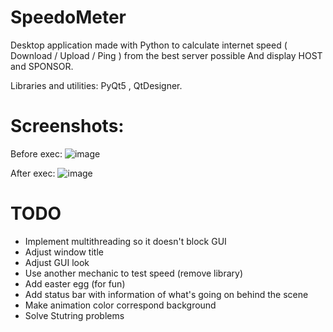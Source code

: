 # SpeedoMeter

Desktop application made with Python to calculate internet speed ( Download / Upload / Ping ) from the best server possible
And display HOST and SPONSOR.

Libraries and utilities: PyQt5 , QtDesigner.

# Screenshots: 

Before exec: 
![image](https://user-images.githubusercontent.com/46926963/193592194-09bfc5eb-eb8a-4b3f-945d-3210893440ee.png)


After exec:
![image](https://user-images.githubusercontent.com/46926963/193592803-4a728c16-31a4-4036-9cf7-46abd5001ee0.png)


# TODO 

- Implement multithreading so it doesn't block GUI
- Adjust window title
- Adjust GUI look
- Use another mechanic to test speed (remove library)
- Add easter egg (for fun)
- Add status bar with information of what's going on behind the scene
- Make animation color correspond background 
- Solve Stutring problems
